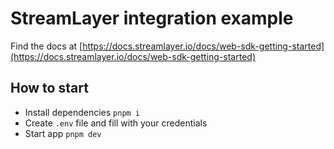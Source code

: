 # StreamLayer integration example

Find the docs at [https://docs.streamlayer.io/docs/web-sdk-getting-started](https://docs.streamlayer.io/docs/web-sdk-getting-started)

## How to start

- Install dependencies `pnpm i`
- Create `.env` file and fill with your credentials
- Start app `pnpm dev`
